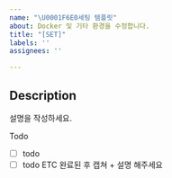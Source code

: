 ```yaml
---
name: "\U0001F6E0️세팅 템플릿"
about: Docker 및 기타 환경을 수정합니다.
title: "[SET]"
labels: ''
assignees: ''

---
```


Description
--------------------
설명을 작성하세요.

Todo
- [ ] todo
- [ ] todo
ETC
완료된 후 캡쳐 + 설명 해주세요
